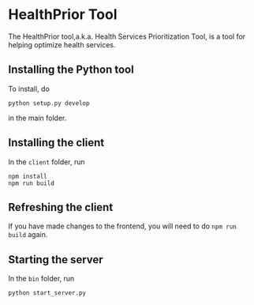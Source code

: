 # HealthPrior Tool

The HealthPrior tool,a.k.a. Health Services Prioritization Tool, is a tool for helping optimize health services.


## Installing the Python tool

To install, do

`python setup.py develop`

in the main folder.

## Installing the client

In the `client` folder, run

```
npm install
npm run build
```

## Refreshing the client

If you have made changes to the frontend, you will need to do `npm run build` again.

## Starting the server

In the `bin` folder, run

`python start_server.py`
